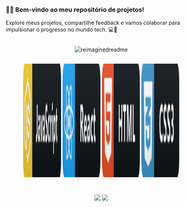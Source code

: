 ### 👨‍💻 Bem-vindo ao meu repositório de projetos!
Explore meus projetos, compartilhe feedback e vamos colaborar para impulsionar o progresso no mundo tech. 💻🚀
##
<div align="center">
  <img src="https://myreadme.vercel.app/api/embed/MagalhaesVini?panels=userstatistics,toprepositories,toplanguages,commitgraph" alt="reimaginedreadme" theme="transparent"/>
</div>

##

<div align='center' style="display: inline_block">
  <img align="center" alt="VM-Js" height="300" width="100" src="https://raw.githubusercontent.com/MikeCodesDotNET/ColoredBadges/master/svg/dev/languages/js.svg">
  <img align="center" alt="VM-React" height="300" width="100" src="https://raw.githubusercontent.com/MikeCodesDotNET/ColoredBadges/master/svg/dev/frameworks/react.svg">
  <img align="center" alt="VM-HTML" height="300" width="100" src="https://raw.githubusercontent.com/MikeCodesDotNET/ColoredBadges/master/svg/dev/languages/html.svg">
  <img align="center" alt="VM-CSS" height="300" width="100" src="https://raw.githubusercontent.com/MikeCodesDotNET/ColoredBadges/master/svg/dev/languages/css3.svg">
</div>

##

<br/>
<div align='center'>
  <a href = "mailto:vinizipi@gmail.com"><img src="https://img.shields.io/badge/-Gmail-%23333?style=for-the-badge&logo=gmail&logoColor=white" target="_blank"></a>
  <a href="https://www.linkedin.com/in/magalhaesvinicius/" target="_blank"><img src="https://img.shields.io/badge/-LinkedIn-%230077B5?style=for-the-badge&logo=linkedin&logoColor=white" target="_blank"></a> 
</div>
